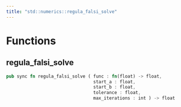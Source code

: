 ```yaml
---
title: "std::numerics::regula_falsi_solve"
---
```




# Functions


## regula_falsi_solve

```rust
pub sync fn regula_falsi_solve ( func : fn(float) -> float,
                                 start_a : float,
                                 start_b : float,
                                 tolerance : float,
                                 max_iterations : int ) -> float
```


